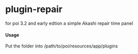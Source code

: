 # plugin-repair
for poi 3.2 and early edtion
a simple Akashi repair time panel
#### Usage
Put the folder into /path/to/poi/resources/app/plugins
